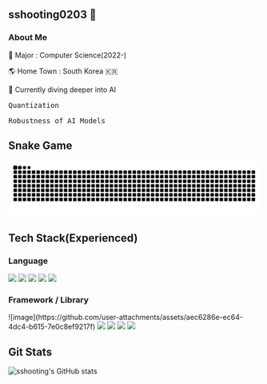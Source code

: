 <!--
**sshooting0203/sshooting0203** is a ✨ _special_ ✨ repository because its `README.md` (this file) appears on your GitHub profile.

Here are some ideas to get you started:

- 🔭 I’m currently working on ...
- 🌱 I’m currently learning ...
- 👯 I’m looking to collaborate on ...
- 🤔 I’m looking for help with ...
- 💬 Ask me about ...
- 📫 How to reach me: ...
- 😄 Pronouns: ...
- ⚡ Fun fact: ...
-->

## sshooting0203 💫

### About Me
🔭 Major : Computer Science(2022-)

🌎 Home Town : South Korea 🇰🇷

🌱 Currently diving deeper into AI 

<kbd>Quantization</kbd> 

<kbd>Robustness of AI Models</kbd>

## Snake Game

![snake gif](https://raw.githubusercontent.com/sshooting0203/sshooting0203/output/github-contribution-grid-snake.svg)


## Tech Stack(Experienced)

### Language  
<p>
  <img src="https://cdn.jsdelivr.net/gh/devicons/devicon/icons/javascript/javascript-original.svg" width="40" />
  <img src="https://cdn.jsdelivr.net/gh/devicons/devicon/icons/java/java-original.svg" width="40" />
  <img src="https://cdn.jsdelivr.net/gh/devicons/devicon/icons/python/python-original.svg" width="40" />
  <img src="https://cdn.jsdelivr.net/gh/devicons/devicon/icons/cplusplus/cplusplus-original.svg" width="40" />
  <img src="https://cdn.jsdelivr.net/gh/devicons/devicon/icons/jupyter/jupyter-original.svg" width="40" />
</p>

### Framework / Library  
<p>
![image](https://github.com/user-attachments/assets/aec6286e-ec64-4dc4-b615-7e0c8ef9217f)

  <img src="https://cdn.jsdelivr.net/gh/devicons/devicon/icons/vuejs/vuejs-original.svg" width="40" />
  <img src="https://cdn.jsdelivr.net/gh/devicons/devicon/icons/spring/spring-original.svg" width="40" />
  <img src="https://cdn.jsdelivr.net/gh/devicons/devicon/icons/django/django-plain.svg" width="40" />
  <img src="https://cdn.jsdelivr.net/gh/devicons/devicon/icons/pandas/pandas-original.svg" width="40" />
</p>

## Git Stats
![sshooting's GitHub stats](https://github-readme-stats.vercel.app/api?username=sshooting0203&show_icons=true&theme=tokyonight)

